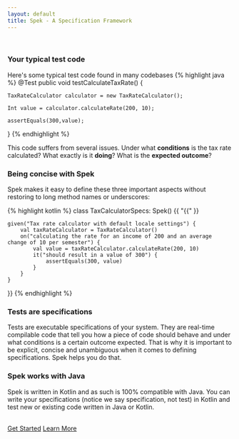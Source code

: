 ```yaml
---
layout: default
title: Spek - A Specification Framework
---
```




<br/>

### Your typical test code
Here's some typical test code found in many codebases
{% highlight java %}
@Test
public void testCalculateTaxRate() {

    TaxRateCalculator calculator = new TaxRateCalculator();

    Int value = calculator.calculateRate(200, 10);

    assertEquals(300,value);
}
{% endhighlight %}


This code suffers from several issues. Under what **conditions** is the tax rate calculated? What exactly is it **doing**? What is the **expected outcome**?


### Being concise with Spek


Spek makes it easy to define these three important aspects without restoring to long method names or underscores:

{% highlight kotlin %}
class TaxCalculatorSpecs: Spek() {{ "{{" }}

    given("Tax rate calculator with default locale settings") {
        val taxRateCalculator = TaxRateCalculator()
        on("calculating the rate for an income of 200 and an average change of 10 per semester") {
            val value = taxRateCalculator.calculateRate(200, 10)
            it("should result in a value of 300") {
                assertEquals(300, value)
            }
        }
    }
}}
{% endhighlight %}

### Tests are specifications

Tests are executable specifications of your system. They are real-time compilable code that tell you how a piece of code should behave and under what conditions is a certain
outcome expected. That is why it is important to be explicit, concise and unambiguous when it comes to defining specifications. Spek helps you do that.

### Spek works with Java

Spek is written in Kotlin and as such is 100% compatible with Java. You can write your specifications (notice we say specification, not test) in Kotlin and
test new or existing code written in Java or Kotlin.

<br/>
<a href="{{ site.url }}/download.html" class="btn btn-success btn-lg">Get Started</a>
<a href="{{ site.url }}/docs.html" class="btn btn-primary btn-lg">Learn More</a>
